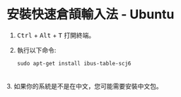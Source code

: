 安裝快速倉頡輸入法 - Ubuntu
===========================
 1. <kbd>Ctrl</kbd> + <kbd>Alt</kbd> + <kbd>T</kbd> 打開終端。
 
 2. 執行以下命令:
 
     ```
     sudo apt-get install ibus-table-scj6
     ```
　　    
 3. 如果你的系統是不是在中文，您可能需要安裝中文包。
